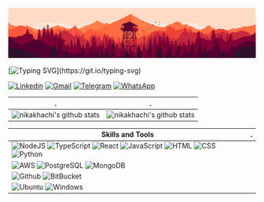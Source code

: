 ![](./header.jpg)

[![Typing SVG](https://readme-typing-svg.herokuapp.com?color=%2336BCF7&center=true&vCenter=true&width=600&lines=Hi+there,+I+am+Nika+Khachiashvili;+Welcome+to+My+Profile!;)](https://git.io/typing-svg)


[![Linkedin](https://img.shields.io/badge/LinkedIn-0077B5?style=for-the-badge&logo=linkedin&logoColor=white)](https://www.linkedin.com/in/nika-khachiashvili/)
[![Gmail](https://img.shields.io/badge/Gmail-D14836?style=for-the-badge&logo=gmail&logoColor=white)](mailto:n.khachiashvili@gmail.com)
[![Telegram](https://img.shields.io/badge/Telegram-2CA5E0?style=for-the-badge&logo=telegram&logoColor=white)](https://t.me/nikakhachi)
[![WhatsApp](https://img.shields.io/badge/WhatsApp-25D366?style=for-the-badge&logo=whatsapp&logoColor=white)](https://wa.me/+995598949440)

 . | .
--- | --- 
![nikakhachi's github stats](https://github-readme-stats.vercel.app/api?username=nikakhachi&show_icons=true&theme=radical&include_all_commits=true) | ![nikakhachi's github stats](https://github-readme-stats.vercel.app/api/top-langs/?username=nikakhachi&theme=radical&layout=compact)

<!-- ![Nika's GitHub activity graph](https://activity-graph.herokuapp.com/graph?username=nikakhachi&hide_border=true&theme=redical) -->

<!-- Skills and Tools -->
Skills and Tools | .
--- | ---
 | ![NodeJS](https://img.shields.io/badge/Node.js-43853D?style=for-the-badge&logo=node.js&logoColor=white) ![TypeScript](https://img.shields.io/badge/TypeScript-007ACC?style=for-the-badge&logo=typescript&logoColor=white) ![React](https://img.shields.io/badge/React-20232A?style=for-the-badge&logo=react&logoColor=61DAFB) ![JavaScript](https://img.shields.io/badge/JavaScript-F7DF1E?style=for-the-badge&logo=javascript&logoColor=black)  ![HTML](https://img.shields.io/badge/HTML5-E34F26?style=for-the-badge&logo=html5&logoColor=white) ![CSS](https://img.shields.io/badge/CSS3-1572B6?style=for-the-badge&logo=css3&logoColor=white) ![Python](https://img.shields.io/badge/Python-14354C?style=for-the-badge&logo=python&logoColor=white)
 | ![AWS](https://img.shields.io/badge/Amazon_AWS-232F3E?style=for-the-badge&logo=amazon-aws&logoColor=white) ![PostgreSQL](https://img.shields.io/badge/PostgreSQL-316192?style=for-the-badge&logo=postgresql&logoColor=white) ![MongoDB](https://img.shields.io/badge/MongoDB-4EA94B?style=for-the-badge&logo=mongodb&logoColor=white)
 | ![Github](https://img.shields.io/badge/GitHub-100000?style=for-the-badge&logo=github&logoColor=white) ![BitBucket](https://img.shields.io/badge/Bitbucket-330F63?style=for-the-badge&logo=bitbucket&logoColor=white)
 | ![Ubuntu](https://img.shields.io/badge/Ubuntu-E95420?style=for-the-badge&logo=ubuntu&logoColor=white) ![Windows](https://img.shields.io/badge/Windows-0078D6?style=for-the-badge&logo=windows&logoColor=white)
  

